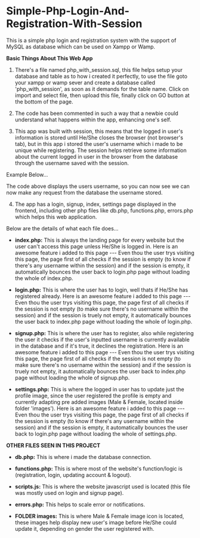 # Simple-Php-Login-And-Registration-With-Session

This is a simple php login and registration system with the support of MySQL as database which can be used on Xampp or Wamp.

**Basic Things About This Web App**

1. There's a file named php_with_session.sql, this file helps setup your database and table as to how i created it perfectly, to use the file goto your xampp or wamp sever and create a database called 'php_with_session', as soon as it demands for the table name. Click on import and select file, then upload this file, finally click on GO button at the bottom of the page. 


2. The code has been commented in such a way that a newbie could understand what happens within the app, enhancing one's self.


3. This app was built with session, this means that the logged in user's information is stored until He/She closes the browser (not browser's tab), but in this app i stored the user's username which i made to be unique while registering. The session helps retrieve some information about the current logged in user in the browser from the database through the username saved with the session.

Example Below...

<?php echo $_SESSION['username']; ?>

The code above displays the users username, so you can now see we can now make any request from the database the username stored.

4. The app has a login, signup, index, settings page displayed in the frontend, including other php files like db.php, functions.php, errors.php which helps this web application.

Below are the details of what each file does...

- **index.php:** This is always the landing page for every website but the user can't access this page unless He/She is logged in. Here is an awesome feature i added to this page --- Even thou the user trys visiting this page, the page first of all checks if the session is empty (to know if there's any username within the session) and if the session is empty, it automatically bounces the user back to login.php page without loading the whole of index.php.

- **login.php:** This is where the user has to login, well thats if He/She has registered already. Here is an awesome feature i added to this page --- Even thou the user trys visiting this page, the page first of all checks if the session is not empty (to make sure there's no username within the session) and if the session is truely not empty, it automatically bounces the user back to index.php page without loading the whole of login.php.

- **signup.php:** This is where the user has to register, also while registering the user it checks if the user's inputted username is currently available in the database and if it's true, it declines the registration. Here is an awesome feature i added to this page --- Even thou the user trys visiting this page, the page first of all checks if the session is not empty (to make sure there's no username within the session) and if the session is truely not empty, it automatically bounces the user back to index.php page without loading the whole of signup.php.

- **settings.php:** This is where the logged in user has to update just the profile image, since the user registered the profile is empty and currently adapting pre added images (Male & Female, located inside folder 'images'). Here is an awesome feature i added to this page --- Even thou the user trys visiting this page, the page first of all checks if the session is empty (to know if there's any username within the session) and if the session is empty, it automatically bounces the user back to login.php page without loading the whole of settings.php.

**OTHER FILES SEEN IN THIS PROJECT**

- **db.php:** This is where i made the database connection.

- **functions.php:** This is where most of the website's function/logic is (registration, login, updating account & logout).

- **scripts.js:** This is where the website javascript used is located (this file was mostly used on login and signup page).

- **errors.php:** This helps to scale error or notifications.

- **FOLDER images:** This is where Male & Female image icon is located, these images help display new user's image before He/She could update it, depending on gender the user registered with.